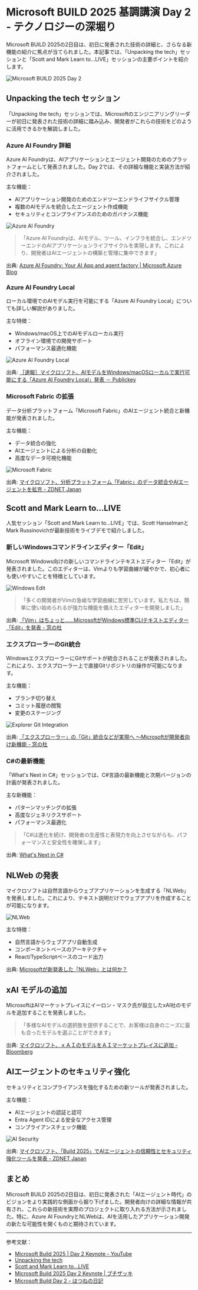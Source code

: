 # Microsoft BUILD 2025 基調講演 Day 2 - テクノロジーの深堀り

Microsoft BUILD 2025の2日目は、初日に発表された技術の詳細と、さらなる新機能の紹介に焦点が当てられました。本記事では、「Unpacking the tech」セッションと「Scott and Mark Learn to...LIVE」セッションの主要ポイントを紹介します。

![Microsoft BUILD 2025 Day 2](https://blog.azure.moe/wp-content/uploads/2025/05/ms-build-banner-day2.jpg)

## Unpacking the tech セッション

「Unpacking the tech」セッションでは、Microsoftのエンジニアリングリーダーが初日に発表された技術の詳細に踏み込み、開発者がこれらの技術をどのように活用できるかを解説しました。

### Azure AI Foundry 詳細

Azure AI Foundryは、AIアプリケーションとエージェント開発のためのプラットフォームとして発表されました。Day 2では、その詳細な機能と実装方法が紹介されました。

主な機能：
- AIアプリケーション開発のためのエンドツーエンドライフサイクル管理
- 複数のAIモデルを統合したエージェント作成機能
- セキュリティとコンプライアンスのためのガバナンス機能

![Azure AI Foundry](https://azure.microsoft.com/images/page/products/ai-services/foundry/ai-foundry-hero.jpg)

> 「Azure AI Foundryは、AIモデル、ツール、インフラを統合し、エンドツーエンドのAIアプリケーションライフサイクルを実現します。これにより、開発者はAIエージェントの構築と管理に集中できます」

出典: [Azure AI Foundry: Your AI App and agent factory | Microsoft Azure Blog](https://azure.microsoft.com/en-us/blog/azure-ai-foundry-your-ai-app-and-agent-factory/?ocid=Build_FY25+X+P+100007898032300+051925)

### Azure AI Foundry Local

ローカル環境でのAIモデル実行を可能にする「Azure AI Foundry Local」についても詳しい解説がありました。

主な特徴：
- Windows/macOS上でのAIモデルローカル実行
- オフライン環境での開発サポート
- パフォーマンス最適化機能

![Azure AI Foundry Local](https://www.publickey1.jp/blog/25/azure_ai_foundry_local1.png)

出典: [［速報］マイクロソフト、AIモデルをWindows/macOSローカルで実行可能にする「Azure AI Foundry Local」発表 － Publickey](https://www.publickey1.jp/blog/25/aiwindowsmacosazure_ai_foundry_local.html)

### Microsoft Fabric の拡張

データ分析プラットフォーム「Microsoft Fabric」のAIエージェント統合と新機能が発表されました。

主な機能：
- データ統合の強化
- AIエージェントによる分析の自動化
- 高度なデータ可視化機能

![Microsoft Fabric](https://japan.zdnet.com/storage/2025/05/20/b9686b9ffa39f4917dc9ea794b72c119/fabric-75.jpg)

出典: [マイクロソフト、分析プラットフォーム「Fabric」のデータ統合やAIエージェントを拡充 - ZDNET Japan](https://japan.zdnet.com/article/35233195/)

## Scott and Mark Learn to...LIVE

人気セッション「Scott and Mark Learn to...LIVE」では、Scott HanselmanとMark Russinovichが最新技術をライブデモで紹介しました。

### 新しいWindowsコマンドラインエディター「Edit」

Microsoft Windows向けの新しいコマンドラインテキストエディター「Edit」が発表されました。このエディターは、Vimよりも学習曲線が緩やかで、初心者にも使いやすいことを特徴としています。

![Windows Edit](https://forest.watch.impress.co.jp/img/wf/docs/2015/418/edit1.jpg)

> 「多くの開発者がVimの急峻な学習曲線に苦労しています。私たちは、簡単に使い始められるが強力な機能を備えたエディターを開発しました」

出典: [「Vim」はちょっと……MicrosoftがWindows標準CLIテキストエディター「Edit」を発表 - 窓の杜](https://forest.watch.impress.co.jp/docs/news/2015418.html)

### エクスプローラーのGit統合

WindowsエクスプローラーにGitサポートが統合されることが発表されました。これにより、エクスプローラー上で直接Gitリポジトリの操作が可能になります。

主な機能：
- ブランチ切り替え
- コミット履歴の閲覧
- 変更のステージング

![Explorer Git Integration](https://forest.watch.impress.co.jp/img/wf/docs/2015/419/explorer.jpg)

出典: [「エクスプローラー」の「Git」統合などが実現へ ～Microsoftが開発者向け新機能 - 窓の杜](https://forest.watch.impress.co.jp/docs/news/2015419.html)

### C#の最新機能

「What's Next in C#」セッションでは、C#言語の最新機能と次期バージョンの計画が発表されました。

主な新機能：
- パターンマッチングの拡張
- 高度なジェネリクスサポート
- パフォーマンス最適化

> 「C#は進化を続け、開発者の生産性と表現力を向上させながらも、パフォーマンスと安全性を確保します」

出典: [What's Next in C#](https://build.microsoft.com/en-US/sessions/BRK114)

## NLWeb の発表

マイクロソフトは自然言語からウェブアプリケーションを生成する「NLWeb」を発表しました。これにより、テキスト説明だけでウェブアプリを作成することが可能になります。

![NLWeb](https://storage.googleapis.com/zenn-user-upload/a911ae66e54e-20250520.png)

主な特徴：
- 自然言語からウェブアプリ自動生成
- コンポーネントベースのアーキテクチャ
- React/TypeScriptベースのコード出力

出典: [Microsoftが新発表した「NLWeb」とは何か？](https://zenn.dev/galirage/articles/what-is-nlweb)

## xAI モデルの追加

MicrosoftはAIマーケットプレイスにイーロン・マスク氏が設立したxAI社のモデルを追加することを発表しました。

> 「多様なAIモデルの選択肢を提供することで、お客様は自身のニーズに最も合ったモデルを選ぶことができます」

出典: [マイクロソフト、ｘＡＩのモデルをＡＩマーケットプレイスに追加 - Bloomberg](https://www.bloomberg.co.jp/news/articles/2025-05-19/SWIN53T1UM0W00)

## AIエージェントのセキュリティ強化

セキュリティとコンプライアンスを強化するための新ツールが発表されました。

主な機能：
- AIエージェントの認証と認可
- Entra Agent IDによる安全なアクセス管理
- コンプライアンスチェック機能

![AI Security](https://japan.zdnet.com/storage/2025/05/20/9760ff4f886fa880db7d3e58deb7d417/security-75.jpg)

出典: [マイクロソフト、「Build 2025」でAIエージェントの信頼性とセキュリティ強化ツールを発表 - ZDNET Japan](https://japan.zdnet.com/article/35233173/)

## まとめ

Microsoft BUILD 2025の2日目は、初日に発表された「AIエージェント時代」のビジョンをより実践的な側面から掘り下げました。開発者向けの詳細な情報が共有され、これらの新技術を実際のプロジェクトに取り入れる方法が示されました。特に、Azure AI FoundryとNLWebは、AIを活用したアプリケーション開発の新たな可能性を開くものと期待されています。

---

参考文献：
- [Microsoft Build 2025 | Day 2 Keynote - YouTube](https://www.youtube.com/live/5sM3JguEMzQ)
- [Unpacking the tech](https://build.microsoft.com/en-US/sessions/KEY020)
- [Scott and Mark Learn to...LIVE](https://build.microsoft.com/en-US/sessions/KEY040)
- [Microsoft Build 2025 Day 2 Keynote | ブチザッキ](https://blog.azure.moe/2025/05/21/microsoft-build-2025-day-2-keynote/)
- [Microsoft Build Day 2 - はつねの日記](https://hatsune.hatenablog.jp/entry/2025/05/21/080323)